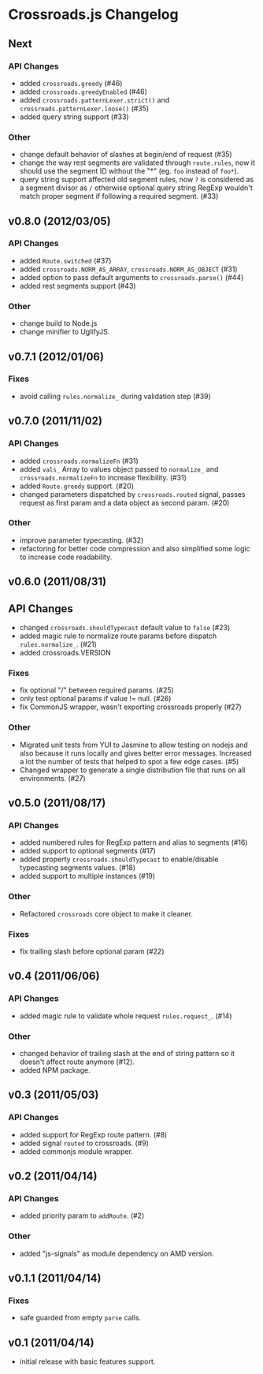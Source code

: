 # Crossroads.js Changelog #


## Next ##

### API Changes ###

 - added `crossroads.greedy` (#46)
 - added `crossroads.greedyEnabled` (#46)
 - added `crossroads.patternLexer.strict()` and
   `crossroads.patternLexer.loose()` (#35)
 - added query string support (#33)

### Other

 - change default behavior of slashes at begin/end of request (#35)
 - change the way rest segments are validated through `route.rules`, now it
   should use the segment ID without the "*" (eg. `foo` instead of `foo*`).
 - query string support affected old segment rules, now `?` is considered as
   a segment divisor as `/` otherwise optional query string RegExp wouldn't
   match proper segment if following a required segment. (#33)



## v0.8.0 (2012/03/05) ##

### API Changes ###

 - added `Route.switched` (#37)
 - added `crossroads.NORM_AS_ARRAY`, `crossroads.NORM_AS_OBJECT` (#31)
 - added option to pass default arguments to `crossroads.parse()` (#44)
 - added rest segments support (#43)

### Other ###

 - change build to Node.js
 - change minifier to UglifyJS.



## v0.7.1 (2012/01/06) ##

### Fixes ###

 - avoid calling `rules.normalize_` during validation step (#39)



## v0.7.0 (2011/11/02) ##

### API Changes ###

 - added `crossroads.normalizeFn` (#31)
 - added `vals_` Array to values object passed to `normalize_` and
   `crossroads.normalizeFn` to increase flexibility. (#31)
 - added `Route.greedy` support. (#20)
 - changed parameters dispatched by `crossroads.routed` signal, passes request
   as first param and a data object as second param. (#20)

### Other ###

 - improve parameter typecasting. (#32)
 - refactoring for better code compression and also simplified some logic to
   increase code readability.



## v0.6.0 (2011/08/31) ##

## API Changes ##

 - changed `crossroads.shouldTypecast` default value to `false` (#23)
 - added magic rule to normalize route params before dispatch `rules.normalize_`. (#21)
 - added crossroads.VERSION

### Fixes ###

 - fix optional "/" between required params. (#25)
 - only test optional params if value != null. (#26)
 - fix CommonJS wrapper, wasn't exporting crossroads properly (#27)

### Other ###

 - Migrated unit tests from YUI to Jasmine to allow testing on nodejs and also
   because it runs locally and gives better error messages. Increased a lot the
   number of tests that helped to spot a few edge cases. (#5)
 - Changed wrapper to generate a single distribution file that runs on all
   environments. (#27)



## v0.5.0 (2011/08/17) ##

### API Changes ###

 - added numbered rules for RegExp pattern and alias to segments (#16)
 - added support to optional segments (#17)
 - added property `crossroads.shouldTypecast` to enable/disable typecasting
   segments values. (#18)
 - added support to multiple instances (#19)

### Other ###

 - Refactored `crossroads` core object to make it cleaner.

### Fixes ###

 - fix trailing slash before optional param (#22)



## v0.4 (2011/06/06) ##

### API Changes ###

 - added magic rule to validate whole request `rules.request_`. (#14)

### Other ###

 - changed behavior of trailing slash at the end of string pattern so it doesn't affect route anymore (#12).
 - added NPM package.



## v0.3 (2011/05/03) ##

### API Changes ###

 - added support for RegExp route pattern. (#8)
 - added signal `routed` to crossroads. (#9)
 - added commonjs module wrapper.



## v0.2 (2011/04/14) ##

### API Changes ###

 - added priority param to `addRoute`. (#2)

### Other ###

 - added "js-signals" as module dependency on AMD version.



## v0.1.1 (2011/04/14) ##

### Fixes ###

 - safe guarded from empty `parse` calls.



## v0.1 (2011/04/14) ##

 - initial release with basic features support.
